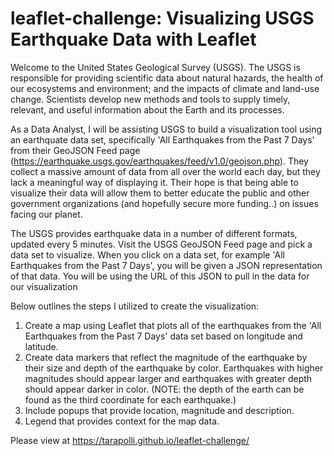 # leaflet-challenge:  Visualizing USGS Earthquake Data with Leaflet

Welcome to the United States Geological Survey (USGS). The USGS is responsible for providing scientific data about natural hazards, the health of our ecosystems and environment; and the impacts of climate and land-use change. Scientists develop new methods and tools to supply timely, relevant, and useful information about the Earth and its processes. 

As a Data Analyst, I will be assisting USGS to build a visualization tool using an earthquate data set, specifically 'All Earthquakes from the Past 7 Days' from their GeoJSON Feed page (https://earthquake.usgs.gov/earthquakes/feed/v1.0/geojson.php). They collect a massive amount of data from all over the world each day, but they lack a meaningful way of displaying it. Their hope is that being able to visualize their data will allow them to better educate the public and other government organizations (and hopefully secure more funding..) on issues facing our planet.

The USGS provides earthquake data in a number of different formats, updated every 5 minutes. Visit the USGS GeoJSON Feed page and pick a data set to visualize. When you click on a data set, for example 'All Earthquakes from the Past 7 Days', you will be given a JSON representation of that data. You will be using the URL of this JSON to pull in the data for our visualization

Below outlines the steps I utilized to create the visualization:
1. Create a map using Leaflet that plots all of the earthquakes from the 'All Earthquakes from the Past 7 Days' data set based on longitude and latitude.
2. Create data markers that reflect the magnitude of the earthquake by their size and depth of the earthquake by color. Earthquakes with higher magnitudes should appear larger and earthquakes with greater depth should appear darker in color. (NOTE: the depth of the earth can be found as the third coordinate for each earthquake.)
3. Include popups that provide location, magnitude and description.
4. Legend that provides context for the map data.

Please view at https://tarapolli.github.io/leaflet-challenge/
